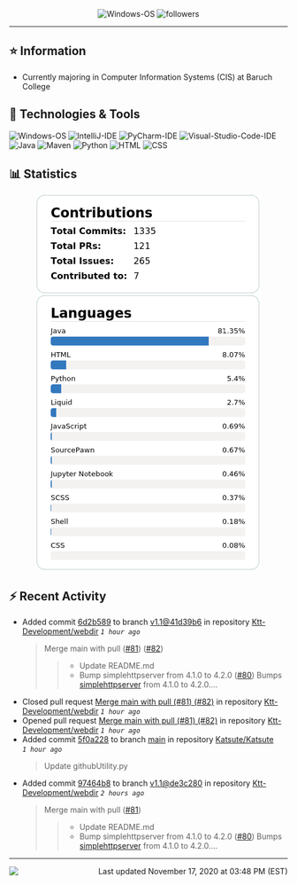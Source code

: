 <div align="center">
    <img 
        src="https://img.shields.io/badge/OS-Windows-informational?style=for-the-badge&color=3278be"
        alt="Windows-OS">
    <img 
        src="https://img.shields.io/github/followers/katsute?color=3278be&style=for-the-badge"
        alt="followers">
</div>

<hr>

## ⭐ Information

 - Currently majoring in Computer Information Systems (CIS) at Baruch College

## 🔧 Technologies & Tools

<img 
    src="https://img.shields.io/badge/OS-Windows-informational?style=flat-square&color=3278be"
    alt="Windows-OS">
<img 
    src="https://img.shields.io/badge/Editor-IntelliJ_IDEA-informational?style=flat-square&logo=intellij-idea&logoColor=white&color=3278be"
    alt="IntelliJ-IDE">
<img 
    src="https://img.shields.io/badge/Editor-PyCharm-informational?style=flat-square&logo=pycharm&logoColor=white&color=3278be"
    alt="PyCharm-IDE">
<img 
    src="https://img.shields.io/badge/Editor-Visual_Studio_Code-informational?style=flat-square&logo=Visual-Studio-Code&logoColor=white&color=3278be"
    alt="Visual-Studio-Code-IDE">
<img 
    src="https://img.shields.io/badge/Code-Java-informational?style=flat-square&logo=java&logoColor=white&color=3278be"
    alt="Java">
<img 
    src="https://img.shields.io/badge/Tools-Maven-informational?style=flat-square&logo=apache-maven&logoColor=white&color=3278be"
    alt="Maven">
<img 
    src="https://img.shields.io/badge/Code-Python-informational?style=flat-square&logo=python&logoColor=white&color=3278be"
    alt="Python">
<img 
    src="https://img.shields.io/badge/Code-HTML-informational?style=flat-square&logo=html5&logoColor=white&color=3278be"
    alt="HTML">
<img 
    src="https://img.shields.io/badge/Code-CSS-informational?style=flat-square&logo=css-wizardry&logoColor=white&color=3278be"
    alt="CSS">

## 📊 Statistics
<div align="center">
    <a href="https://github.com/Katsute/">
        <img src="https://github.com/Katsute/Katsute/blob/main/contributions.png">
    </a>
    <a href="https://github.com/Katsute/">
        <img src="https://github.com/Katsute/Katsute/blob/main/languages.png">
    </a>
</div>

## ⚡ Recent Activity

 - Added commit [6d2b589](https://github.com/Ktt-Development/webdir/commit/6d2b5892ceb5fd818b2973dca642f9b7a0c550a7) to branch [v1.1@41d39b6](https://github.com/Ktt-Development/webdir/tree/v1.1@41d39b6) in repository [Ktt-Development/webdir](https://github.com/Ktt-Development/webdir)  *`1 hour ago`*
   > Merge main with pull ([#81](https://github.com/Ktt-Development/webdir/issues/81)) ([#82](https://github.com/Ktt-Development/webdir/issues/82))
   >  > * Update README.md
   >  > * Bump simplehttpserver from 4.1.0 to 4.2.0 ([#80](https://github.com/Ktt-Development/webdir/issues/80))
   >  > Bumps [simplehttpserver](https://github.com/Ktt-Development/simplehttpserver) from 4.1.0 to 4.2.0.…
 - Closed pull request [Merge main with pull (#81) (#82)](https://github.com/Ktt-Development/webdir/pull/82) in repository [Ktt-Development/webdir](https://github.com/Ktt-Development/webdir)  *`1 hour ago`*
 - Opened pull request [Merge main with pull (#81) (#82)](https://github.com/Ktt-Development/webdir/pull/82) in repository [Ktt-Development/webdir](https://github.com/Ktt-Development/webdir)  *`1 hour ago`*
 - Added commit [5f0a228](https://github.com/Katsute/Katsute/commit/5f0a2281a7229e12c188f23c87a40cf760d8601f) to branch [main](https://github.com/Katsute/Katsute/tree/main) in repository [Katsute/Katsute](https://github.com/Katsute/Katsute)  *`1 hour ago`*
   > Update githubUtility.py
 - Added commit [97464b8](https://github.com/Ktt-Development/webdir/commit/97464b8d6c5707ed1eccdfd28d22d0893178b0ab) to branch [v1.1@de3c280](https://github.com/Ktt-Development/webdir/tree/v1.1@de3c280) in repository [Ktt-Development/webdir](https://github.com/Ktt-Development/webdir)  *`2 hours ago`*
   > Merge main with pull ([#81](https://github.com/Ktt-Development/webdir/issues/81))
   >  > * Update README.md
   >  > * Bump simplehttpserver from 4.1.0 to 4.2.0 ([#80](https://github.com/Ktt-Development/webdir/issues/80))
   >  > Bumps [simplehttpserver](https://github.com/Ktt-Development/simplehttpserver) from 4.1.0 to 4.2.0.…

---
<img align="left" src="https://github.com/Katsute/Katsute/workflows/Update%20README.md/badge.svg"><p align="right">Last updated November 17, 2020 at 03:48 PM (EST)</p>
